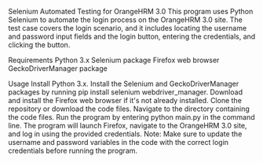 Selenium Automated Testing for OrangeHRM 3.0 
This program uses Python Selenium to automate the login process on the OrangeHRM 3.0 site. The test case covers the login scenario, and it includes locating the username and password input fields and the login button, entering the credentials, and clicking the button.




Requirements
Python 3.x
Selenium package
Firefox web browser
GeckoDriverManager package





Usage
Install Python 3.x.
Install the Selenium and GeckoDriverManager packages by running pip install selenium webdriver_manager.
Download and install the Firefox web browser if it's not already installed.
Clone the repository or download the code files.
Navigate to the directory containing the code files.
Run the program by entering python main.py in the command line.
The program will launch Firefox, navigate to the OrangeHRM 3.0 site, and log in using the provided credentials.
Note: Make sure to update the username and password variables in the code with the correct login credentials before running the program.
